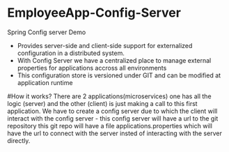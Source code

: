 # EmployeeApp-Config-Server
Spring Config server Demo

* Provides server-side and client-side support for externalized configuration in a distributed system.
* With Config Server we have a centralized place to manage external properties for applications accross all environments
* This configuration store is versioned under GIT and can be modified at application runtime

#How it works?
There are 2 applications(microservices) one has all the logic (server) and the other (client) is just making a call to this first application. We have to create a config server due to which the client will interact with the config server - this config server will have a url to the git repository this git repo will have a file applications.properties which will have the url to connect with the server insted of interacting with the server directly.
